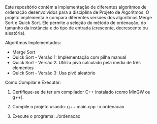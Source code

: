 Este repositório contém a implementação de diferentes algoritmos de ordenação desenvolvidos para a disciplina de Projeto de Algoritmos. O projeto implementa e compara diferentes versões dos algoritmos Merge Sort e Quick Sort. Ele permite a seleção do método de ordenação, do tamanho da instância e do tipo de entrada (crescente, decrescente ou aleatória).

Algoritmos Implementados: 
- Merge Sort
- Quick Sort - Versão 1: Implementação com pilha manual
- Quick Sort - Versão 2: Utiliza pivô calculado pela média de três elementos
- Quick Sort - Versão 3: Usa pivô aleatório

Como Compilar e Executar:
1. Certifique-se de ter um compilador C++ instalado (como MinGW ou g++).
2. Compile o projeto usando:
   g++ main.cpp -o ordenacao
   
3. Execute o programa:
   ./ordenacao
